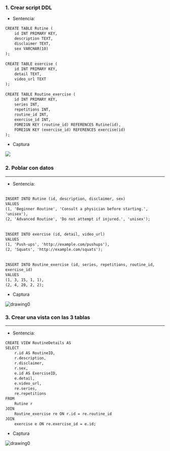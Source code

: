 
### 1. Crear script DDL
- Sentencia:
```
CREATE TABLE Rutine (
    id INT PRIMARY KEY,
    description TEXT,
    disclaimer TEXT,
    sex VARCHAR(10)
);

CREATE TABLE exercise (
    id INT PRIMARY KEY,
    detail TEXT,
    video_url TEXT
);

CREATE TABLE Routine_exercise (
    id INT PRIMARY KEY,
    series INT,
    repetitions INT,
    routine_id INT,
    exercise_id INT,
    FOREIGN KEY (routine_id) REFERENCES Rutine(id),
    FOREIGN KEY (exercise_id) REFERENCES exercise(id)
);
```

- Captura

<img src="![alt text](image.png)" width="500"/>

### 2. Poblar con datos
---
- Sentencia:
```

INSERT INTO Rutine (id, description, disclaimer, sex)
VALUES
(1, 'Beginner Routine', 'Consult a physician before starting.', 'unisex'),
(2, 'Advanced Routine', 'Do not attempt if injured.', 'unisex');


INSERT INTO exercise (id, detail, video_url)
VALUES
(1, 'Push-ups', 'http://example.com/pushups'),
(2, 'Squats', 'http://example.com/squats');


INSERT INTO Routine_exercise (id, series, repetitions, routine_id, exercise_id)
VALUES
(1, 3, 15, 1, 1),
(2, 4, 20, 2, 2);

```

- Captura

<img src="![alt text](image-1.png)" alt="drawing0" width="500"/>

### 3. Crear una vista con las 3 tablas
---
- Sentencia:
```
CREATE VIEW RoutineDetails AS
SELECT 
    r.id AS RoutineID,
    r.description,
    r.disclaimer,
    r.sex,
    e.id AS ExerciseID,
    e.detail,
    e.video_url,
    re.series,
    re.repetitions
FROM
    Rutine r
JOIN
    Routine_exercise re ON r.id = re.routine_id
JOIN
    exercise e ON re.exercise_id = e.id;

```

- Captura

<img src="![alt text](image.png)" alt="drawing0" width="500"/>
